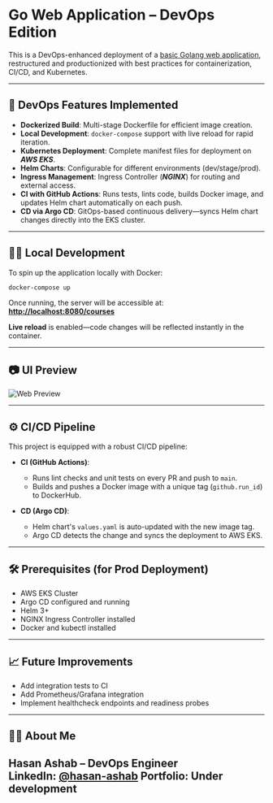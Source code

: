 
# Go Web Application – DevOps Edition

This is a DevOps-enhanced deployment of a [basic Golang web application](https://github.com/iam-veeramalla/go-web-app), restructured and productionized with best practices for containerization, CI/CD, and Kubernetes.

---

## 🚀 DevOps Features Implemented

* **Dockerized Build**: Multi-stage Dockerfile for efficient image creation.
* **Local Development**: `docker-compose` support with live reload for rapid iteration.
* **Kubernetes Deployment**: Complete manifest files for deployment on **_AWS EKS_**.
* **Helm Charts**: Configurable for different environments (dev/stage/prod).
* **Ingress Management**: Ingress Controller (**_NGINX_**) for routing and external access.
* **CI with GitHub Actions**: Runs tests, lints code, builds Docker image, and updates Helm chart automatically on each push.
* **CD via Argo CD**: GitOps-based continuous delivery—syncs Helm chart changes directly into the EKS cluster.

---

## 🧑‍💻 Local Development

To spin up the application locally with Docker:

```bash
docker-compose up
```

Once running, the server will be accessible at:
**[http://localhost:8080/courses](http://localhost:8080/courses)**

**Live reload** is enabled—code changes will be reflected instantly in the container.

---

## 📷 UI Preview

![Web Preview](static/images/golang-website.png)

---

## ⚙️ CI/CD Pipeline

This project is equipped with a robust CI/CD pipeline:

- **CI (GitHub Actions)**:
  - Runs lint checks and unit tests on every PR and push to `main`.
  - Builds and pushes a Docker image with a unique tag (`github.run_id`) to DockerHub.
  
- **CD (Argo CD)**:
  - Helm chart's `values.yaml` is auto-updated with the new image tag.
  - Argo CD detects the change and syncs the deployment to AWS EKS.

---

## 🛠️ Prerequisites (for Prod Deployment)

* AWS EKS Cluster
* Argo CD configured and running
* Helm 3+
* NGINX Ingress Controller installed
* Docker and kubectl installed

---

## 📈 Future Improvements

* Add integration tests to CI
* Add Prometheus/Grafana integration
* Implement healthcheck endpoints and readiness probes

---

## 🙋‍♂️ About Me
**Hasan Ashab** – DevOps Engineer  
LinkedIn: [@hasan-ashab](https://www.linkedin.com/in/hasan-ashab-b9b20a290)
Portfolio: Under development
---
